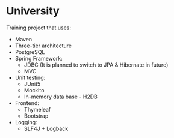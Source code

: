 # University
Training project that uses:
+ Maven
+ Three-tier architecture
+ PostgreSQL
+ Spring Framework:
  + JDBC (It is planned to switch to JPA & Hibernate in future)
  + MVC
+ Unit testing:
  + JUnit5
  + Mockito
  + In-memory data base - H2DB
+ Frontend:
  + Thymeleaf
  + Bootstrap
+ Logging:
  + SLF4J + Logback
